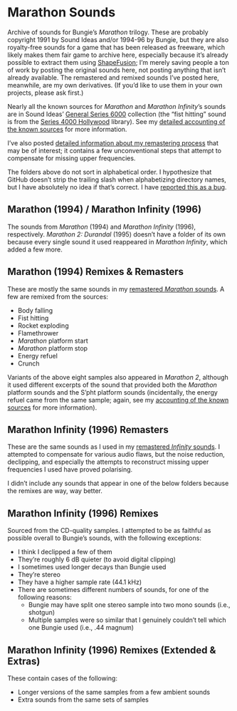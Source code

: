 # Marathon Sounds
Archive of sounds for Bungie’s *Marathon* trilogy. These are probably copyright 1991 by Sound Ideas and/or 1994-96 by Bungie, but they are also royalty-free sounds for a game that has been released as freeware, which likely makes them fair game to archive here, especially because it’s already possible to extract them using [ShapeFusion](https://github.com/treellama/shapefusion/releases); I’m merely saving people a ton of work by posting the original sounds here, not posting anything that isn’t already available. The remastered and remixed sounds I’ve posted here, meanwhile, are my own derivatives. (If you’d like to use them in your own projects, please ask first.)

Nearly all the known sources for *Marathon* and *Marathon Infinity*’s sounds are in Sound Ideas’ [General Series 6000](https://www.sound-ideas.com/Product/42/The-Original-General-Series-6000-Sound-Effect-Library) collection (the “fist hitting” sound is from the [Series 4000 Hollywood](https://www.sound-ideas.com/Product/414/Series-4000-Hollywood-Sound-Effects-Library) library). See my [detailed accounting of the known sources](https://aaronfreed.github.io/marathonsounds.html) for more information.

I’ve also posted [detailed information about my remastering process](https://aaronfreed.github.io/remastering.html) that may be of interest; it contains a few unconventional steps that attempt to compensate for missing upper frequencies.

The folders above do not sort in alphabetical order. I hypothesize that GitHub doesn’t strip the trailing slash when alphabetizing directory names, but I have absolutely no idea if that’s correct. I have [reported this as a bug](https://github.com/orgs/community/discussions/133320).

## Marathon (1994) / Marathon Infinity (1996) ##
The sounds from *Marathon* (1994) and *Marathon Infinity* (1996), respectively. *Marathon 2: Durandal* (1995) doesn’t have a folder of its own because every single sound it used reappeared in *Marathon Infinity*, which added a few more.

## Marathon (1994) Remixes & Remasters ##
These are mostly the same sounds in my [remastered *Marathon* sounds](https://simplici7y.com/items/marathon-1-remastered-sounds-2/). A few are remixed from the sources:
* Body falling
* Fist hitting
* Rocket exploding
* Flamethrower
* *Marathon* platform start
* *Marathon* platform stop
* Energy refuel
* Crunch
  
Variants of the above eight samples also appeared in *Marathon 2*, although it used different excerpts of the sound that provided both the *Marathon* platform sounds and the S’pht platform sounds (incidentally, the energy refuel came from the same sample; again, see my [accounting of the known sources](https://aaronfreed.github.io/marathonsounds.html) for more information).

## Marathon Infinity (1996) Remasters ##
These are the same sounds as I used in my [remastered *Infinity* sounds](https://simplici7y.com/items/remastered-sounds-for-marathon-infinity/). I attempted to compensate for various audio flaws, but the noise reduction, declipping, and especially the attempts to reconstruct missing upper frequencies I used have proved polarising.

I didn’t include any sounds that appear in one of the below folders because the remixes are way, way better.

## Marathon Infinity (1996) Remixes ##
Sourced from the CD-quality samples. I attempted to be as faithful as possible overall to Bungie’s sounds, with the following exceptions:
*	I think I declipped a few of them
*	They’re roughly 6 dB quieter (to avoid digital clipping)
*	I sometimes used longer decays than Bungie used
*	They’re stereo
*	They have a higher sample rate (44.1 kHz)
*	There are sometimes different numbers of sounds, for one of the following reasons:
	*	Bungie may have split one stereo sample into two mono sounds (i.e., shotgun)
	*	Multiple samples were so similar that I genuinely couldn’t tell which one Bungie used (i.e., .44 magnum)

## Marathon Infinity (1996) Remixes (Extended & Extras) ##
These contain cases of the following:
* Longer versions of the same samples from a few ambient sounds
* Extra sounds from the same sets of samples

